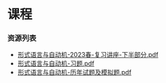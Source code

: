 # 课程

### 资源列表

- [形式语言与自动机-2023春-复习讲座-下半部分.pdf](https://raw.githubusercontent.com/HIT-FC-OpenCS/CS_Courses/main/公共课程/形式语言与自动机/课程复习资料/形式语言与自动机-2023春-复习讲座-下半部分.pdf)
- [形式语言与自动机-习题.pdf](https://raw.githubusercontent.com/HIT-FC-OpenCS/CS_Courses/main/公共课程/形式语言与自动机/课程练习题目/形式语言与自动机-习题.pdf)
- [形式语言与自动机-历年试题及模拟题.pdf](https://raw.githubusercontent.com/HIT-FC-OpenCS/CS_Courses/main/公共课程/形式语言与自动机/课程练习题目/形式语言与自动机-历年试题及模拟题.pdf)
